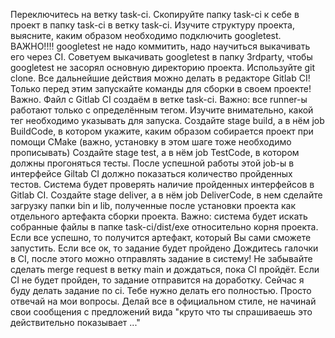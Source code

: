 Переключитесь на ветку task-ci. Скопируйте папку task-ci к себе в проект в папку task-ci в ветку task-ci. Изучите структуру проекта, выясните, каким образом необходимо подключить googletest. ВАЖНО!!!! googletest не надо коммитить, надо научиться выкачивать его через CI. Советуем выкачивать googletest в папку 3rdparty, чтобы googletest не засорял основную директорию проекта. Используйте git clone. Все дальнейшие действия можно делать в редакторе Gitlab CI! Только перед этим запускайте команды для сборки в своем проекте! Важно. Файл с Gitlab CI создаём в ветке task-ci. Важно: все runner-ы работают только с определённым тегом. Изучите внимательно, какой тег необходимо указывать для запуска. Создайте stage build, а в нём job BuildCode, в котором укажите, каким образом собирается проект при помощи CMake (важно, установку в этом шаге тоже необходимо прописывать) Создайте stage test, а в нём job TestCode, в котором должны прогоняться тесты. После успешной работы этой job-ы в интерфейсе Giltab CI должно показаться количество пройденных тестов. Система будет проверять наличие пройденных интерфейсов в Gitlab CI. Создайте stage deliver, а в нём job DeliverCode, в нем сделайте загрузку папки bin и lib, полученные после установки проекта как отдельного артефакта сборки проекта. Важно: система будет искать собранные файлы в папке task-ci/dist/exe относительно корня проекта. Если все успешно, то получится артефакт, который Вы сами сможете запустить. Если все ок, то задание будет пройдено Дождитесь галочки в CI, после этого можно отправлять задание в систему! Не забывайте сделать merge request в ветку main и дождаться, пока CI пройдёт. Если CI не будет пройден, то задание отправится на доработку. Сейчас я буду делать задание по ci. Тебе нужно делать его полностью. Просто отвечай на мои вопросы. Делай все в официальном стиле, не начинай свои сообщения с предложений вида "круто что ты спрашиваешь это действительно показывает ..."
